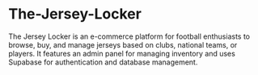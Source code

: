 # The-Jersey-Locker
The Jersey Locker is an e-commerce platform for football enthusiasts to browse, buy, and manage jerseys based on clubs, national teams, or players. It features an admin panel for managing inventory and uses Supabase for authentication and database management.
